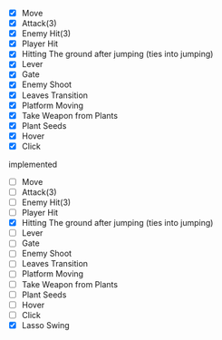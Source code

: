 - [x] Move
- [x] Attack(3)
- [x] Enemy Hit(3)
- [x] Player Hit
- [x] Hitting The ground after jumping (ties into jumping)
- [x] Lever
- [x] Gate 
- [x] Enemy Shoot
- [x] Leaves Transition
- [x] Platform Moving
- [x] Take Weapon from Plants
- [x] Plant Seeds
- [x] Hover
- [x] Click

implemented
- [ ] Move
- [ ] Attack(3)
- [ ] Enemy Hit(3)
- [ ] Player Hit
- [x] Hitting The ground after jumping (ties into jumping)
- [ ] Lever
- [ ] Gate 
- [ ] Enemy Shoot
- [ ] Leaves Transition
- [ ] Platform Moving
- [ ] Take Weapon from Plants
- [ ] Plant Seeds
- [ ] Hover
- [ ] Click
- [x] Lasso Swing